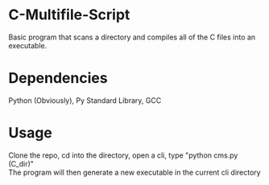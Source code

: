 # C-Multifile-Script
Basic program that scans a directory and compiles all of the C files into an executable.<br>

# Dependencies
Python (Obviously), Py Standard Library, GCC

# Usage
Clone the repo, cd into the directory, open a cli, type "python cms.py (C_dir)"<br>
The program will then generate a new executable in the current cli directory
